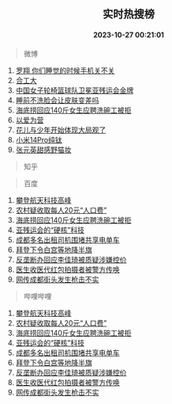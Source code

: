 <div align="center"><h2>实时热搜榜</h2><h4>2023-10-27 00:21:01</h4></div>

> 微博  

1. [罗翔 你们睡觉的时候手机关不关](https://s.weibo.com/weibo?q=%E7%BD%97%E7%BF%94%20%E4%BD%A0%E4%BB%AC%E7%9D%A1%E8%A7%89%E7%9A%84%E6%97%B6%E5%80%99%E6%89%8B%E6%9C%BA%E5%85%B3%E4%B8%8D%E5%85%B3&t=31&band_rank=1&Refer=top)<br />
2. [合工大](https://s.weibo.com/weibo?q=%E5%90%88%E5%B7%A5%E5%A4%A7&t=31&band_rank=2&Refer=top)<br />
3. [中国女子轮椅篮球队卫冕亚残运会金牌](https://s.weibo.com/weibo?q=%23%E4%B8%AD%E5%9B%BD%E5%A5%B3%E5%AD%90%E8%BD%AE%E6%A4%85%E7%AF%AE%E7%90%83%E9%98%9F%E5%8D%AB%E5%86%95%E4%BA%9A%E6%AE%8B%E8%BF%90%E4%BC%9A%E9%87%91%E7%89%8C%23&t=31&band_rank=3&Refer=top)<br />
4. [睡前不洗脸会让皮肤变差吗](https://s.weibo.com/weibo?q=%23%E7%9D%A1%E5%89%8D%E4%B8%8D%E6%B4%97%E8%84%B8%E4%BC%9A%E8%AE%A9%E7%9A%AE%E8%82%A4%E5%8F%98%E5%B7%AE%E5%90%97%23&t=31&band_rank=4&Refer=top)<br />
5. [海底捞回应140斤女生应聘洗碗工被拒](https://s.weibo.com/weibo?q=%23%E6%B5%B7%E5%BA%95%E6%8D%9E%E5%9B%9E%E5%BA%94140%E6%96%A4%E5%A5%B3%E7%94%9F%E5%BA%94%E8%81%98%E6%B4%97%E7%A2%97%E5%B7%A5%E8%A2%AB%E6%8B%92%23&t=31&band_rank=5&Refer=top)<br />
6. [以爱为营](https://s.weibo.com/weibo?q=%23%E4%BB%A5%E7%88%B1%E4%B8%BA%E8%90%A5%23&t=31&band_rank=6&Refer=top)<br />
7. [花儿与少年开始体现大局观了](https://s.weibo.com/weibo?q=%E8%8A%B1%E5%84%BF%E4%B8%8E%E5%B0%91%E5%B9%B4%E5%BC%80%E5%A7%8B%E4%BD%93%E7%8E%B0%E5%A4%A7%E5%B1%80%E8%A7%82%E4%BA%86&t=31&band_rank=7&Refer=top)<br />
8. [小米14Pro纯钛](https://s.weibo.com/weibo?q=%23%E5%B0%8F%E7%B1%B314Pro%E7%BA%AF%E9%92%9B%23&t=31&band_rank=8&Refer=top)<br />
9. [张元英甜感野猫妆](https://s.weibo.com/weibo?q=%23%E5%BC%A0%E5%85%83%E8%8B%B1%E7%94%9C%E6%84%9F%E9%87%8E%E7%8C%AB%E5%A6%86%23&t=31&band_rank=9&Refer=top)<br />

> 知乎  


> 百度  

1. [攀登航天科技高峰](https://www.baidu.com/s?wd=%E6%94%80%E7%99%BB%E8%88%AA%E5%A4%A9%E7%A7%91%E6%8A%80%E9%AB%98%E5%B3%B0&sa=fyb_news&rsv_dl=fyb_news)<br />
2. [农村疑收取每人20元“人口费”](https://www.baidu.com/s?wd=%E5%86%9C%E6%9D%91%E7%96%91%E6%94%B6%E5%8F%96%E6%AF%8F%E4%BA%BA20%E5%85%83%E2%80%9C%E4%BA%BA%E5%8F%A3%E8%B4%B9%E2%80%9D&sa=fyb_news&rsv_dl=fyb_news)<br />
3. [海底捞回应140斤女生应聘洗碗工被拒](https://www.baidu.com/s?wd=%E6%B5%B7%E5%BA%95%E6%8D%9E%E5%9B%9E%E5%BA%94140%E6%96%A4%E5%A5%B3%E7%94%9F%E5%BA%94%E8%81%98%E6%B4%97%E7%A2%97%E5%B7%A5%E8%A2%AB%E6%8B%92&sa=fyb_news&rsv_dl=fyb_news)<br />
4. [亚残运会的“硬核”科技](https://www.baidu.com/s?wd=%E4%BA%9A%E6%AE%8B%E8%BF%90%E4%BC%9A%E7%9A%84%E2%80%9C%E7%A1%AC%E6%A0%B8%E2%80%9D%E7%A7%91%E6%8A%80&sa=fyb_news&rsv_dl=fyb_news)<br />
5. [成都多名出租司机围堵共享电单车](https://www.baidu.com/s?wd=%E6%88%90%E9%83%BD%E5%A4%9A%E5%90%8D%E5%87%BA%E7%A7%9F%E5%8F%B8%E6%9C%BA%E5%9B%B4%E5%A0%B5%E5%85%B1%E4%BA%AB%E7%94%B5%E5%8D%95%E8%BD%A6&sa=fyb_news&rsv_dl=fyb_news)<br />
6. [拜登下令白宫等地降半旗](https://www.baidu.com/s?wd=%E6%8B%9C%E7%99%BB%E4%B8%8B%E4%BB%A4%E7%99%BD%E5%AE%AB%E7%AD%89%E5%9C%B0%E9%99%8D%E5%8D%8A%E6%97%97&sa=fyb_news&rsv_dl=fyb_news)<br />
7. [反垄断办回应李佳琦被质疑涉嫌控价](https://www.baidu.com/s?wd=%E5%8F%8D%E5%9E%84%E6%96%AD%E5%8A%9E%E5%9B%9E%E5%BA%94%E6%9D%8E%E4%BD%B3%E7%90%A6%E8%A2%AB%E8%B4%A8%E7%96%91%E6%B6%89%E5%AB%8C%E6%8E%A7%E4%BB%B7&sa=fyb_news&rsv_dl=fyb_news)<br />
8. [医生收医代红包拍摄者被警方传唤](https://www.baidu.com/s?wd=%E5%8C%BB%E7%94%9F%E6%94%B6%E5%8C%BB%E4%BB%A3%E7%BA%A2%E5%8C%85%E6%8B%8D%E6%91%84%E8%80%85%E8%A2%AB%E8%AD%A6%E6%96%B9%E4%BC%A0%E5%94%A4&sa=fyb_news&rsv_dl=fyb_news)<br />
9. [网传成都街头发生枪击不实](https://www.baidu.com/s?wd=%E7%BD%91%E4%BC%A0%E6%88%90%E9%83%BD%E8%A1%97%E5%A4%B4%E5%8F%91%E7%94%9F%E6%9E%AA%E5%87%BB%E4%B8%8D%E5%AE%9E&sa=fyb_news&rsv_dl=fyb_news)<br />

> 哔哩哔哩  

1. [攀登航天科技高峰](https://www.baidu.com/s?wd=%E6%94%80%E7%99%BB%E8%88%AA%E5%A4%A9%E7%A7%91%E6%8A%80%E9%AB%98%E5%B3%B0&sa=fyb_news&rsv_dl=fyb_news)<br />
2. [农村疑收取每人20元“人口费”](https://www.baidu.com/s?wd=%E5%86%9C%E6%9D%91%E7%96%91%E6%94%B6%E5%8F%96%E6%AF%8F%E4%BA%BA20%E5%85%83%E2%80%9C%E4%BA%BA%E5%8F%A3%E8%B4%B9%E2%80%9D&sa=fyb_news&rsv_dl=fyb_news)<br />
3. [海底捞回应140斤女生应聘洗碗工被拒](https://www.baidu.com/s?wd=%E6%B5%B7%E5%BA%95%E6%8D%9E%E5%9B%9E%E5%BA%94140%E6%96%A4%E5%A5%B3%E7%94%9F%E5%BA%94%E8%81%98%E6%B4%97%E7%A2%97%E5%B7%A5%E8%A2%AB%E6%8B%92&sa=fyb_news&rsv_dl=fyb_news)<br />
4. [亚残运会的“硬核”科技](https://www.baidu.com/s?wd=%E4%BA%9A%E6%AE%8B%E8%BF%90%E4%BC%9A%E7%9A%84%E2%80%9C%E7%A1%AC%E6%A0%B8%E2%80%9D%E7%A7%91%E6%8A%80&sa=fyb_news&rsv_dl=fyb_news)<br />
5. [成都多名出租司机围堵共享电单车](https://www.baidu.com/s?wd=%E6%88%90%E9%83%BD%E5%A4%9A%E5%90%8D%E5%87%BA%E7%A7%9F%E5%8F%B8%E6%9C%BA%E5%9B%B4%E5%A0%B5%E5%85%B1%E4%BA%AB%E7%94%B5%E5%8D%95%E8%BD%A6&sa=fyb_news&rsv_dl=fyb_news)<br />
6. [拜登下令白宫等地降半旗](https://www.baidu.com/s?wd=%E6%8B%9C%E7%99%BB%E4%B8%8B%E4%BB%A4%E7%99%BD%E5%AE%AB%E7%AD%89%E5%9C%B0%E9%99%8D%E5%8D%8A%E6%97%97&sa=fyb_news&rsv_dl=fyb_news)<br />
7. [反垄断办回应李佳琦被质疑涉嫌控价](https://www.baidu.com/s?wd=%E5%8F%8D%E5%9E%84%E6%96%AD%E5%8A%9E%E5%9B%9E%E5%BA%94%E6%9D%8E%E4%BD%B3%E7%90%A6%E8%A2%AB%E8%B4%A8%E7%96%91%E6%B6%89%E5%AB%8C%E6%8E%A7%E4%BB%B7&sa=fyb_news&rsv_dl=fyb_news)<br />
8. [医生收医代红包拍摄者被警方传唤](https://www.baidu.com/s?wd=%E5%8C%BB%E7%94%9F%E6%94%B6%E5%8C%BB%E4%BB%A3%E7%BA%A2%E5%8C%85%E6%8B%8D%E6%91%84%E8%80%85%E8%A2%AB%E8%AD%A6%E6%96%B9%E4%BC%A0%E5%94%A4&sa=fyb_news&rsv_dl=fyb_news)<br />
9. [网传成都街头发生枪击不实](https://www.baidu.com/s?wd=%E7%BD%91%E4%BC%A0%E6%88%90%E9%83%BD%E8%A1%97%E5%A4%B4%E5%8F%91%E7%94%9F%E6%9E%AA%E5%87%BB%E4%B8%8D%E5%AE%9E&sa=fyb_news&rsv_dl=fyb_news)<br />
